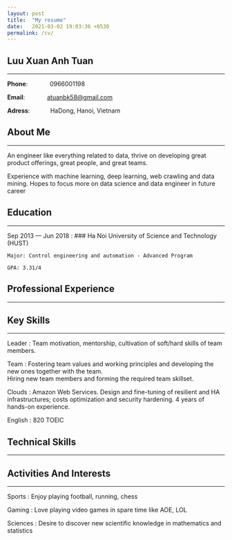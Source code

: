 ```yaml
---
layout: post
title:  "My resume"
date:   2021-03-02 19:03:36 +0530
permalink: /cv/
---
```

Luu Xuan Anh Tuan
--------------------
---
**Phone**:             0966001198

**Email**:             atuanbk58@gmail.com  

**Adress**:            HaDong, Hanoi, Vietnam


About Me
--------------------
---
An engineer like everything related to data, thrive on developing great product offerings, great people, and great teams.

Experience with machine learning, deep learning, web crawling and data mining. Hopes to focus more on data science and data engineer in future career

Education
--------------------
---
Sep 2013 — Jun 2018
:   ### Ha Noi University of Science and Technology (HUST)

    Major: Control engineering and automation - Advanced Program

    GPA: 3.31/4

Professional Experience
--------------------
---
    
Key Skills
----------------------------------
---
Leader
:   Team motivation, mentorship, cultivation of soft/hard skills of team members.

Team
:   Fostering team values and working principles and developing the new ones together with the team.\
    Hiring new team members and forming the required team skillset.

Clouds
:   Amazon Web Services. Design and fine-tuning of resilient and HA infrastructures; costs optimization and security hardening. 4 years of hands-on experience. 


English
:   820 TOEIC

Technical Skills
------------------------
---

Activities And Interests
------------------------
---
Sports
:   Enjoy playing football, running, chess

Gaming
:   Love playing video games in spare time like AOE, LOL

Sciences 
:   Desire to discover new scientific knowledge in mathematics and statistics
